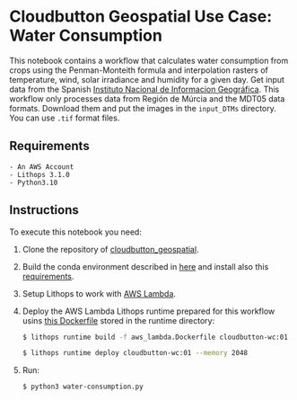 # Cloudbutton Geospatial Use Case: Water Consumption

This notebook contains a workflow that calculates water consumption from crops using the Penman-Monteith formula and interpolation rasters of temperature, wind, solar irradiance and humidity for a given day. Get input data from the Spanish [Instituto Nacional de Informacion Geográfica](https://centrodedescargas.cnig.es/CentroDescargas/index.jsp). This workflow only processes data from Región de Múrcia and the MDT05 data formats. Download them and put the images in the `input_DTMs` directory. You can use `.tif` format files.

## Requirements

    - An AWS Account
    - Lithops 3.1.0
    - Python3.10

## Instructions


To execute this notebook you need:

1. Clone the repository of [cloudbutton_geospatial](https://github.com/cloudbutton/geospatial-usecase/).
2. Build the conda environment described in [here](https://github.com/cloudbutton/geospatial-usecase/blob/main/INSTALL.md) and install also this [requirements](/water-consumption/runtime/requirements.txt).
3. Setup Lithops to work with [AWS Lambda](https://lithops-cloud.github.io/docs/source/compute_config/aws_lambda.html).
4. Deploy the AWS Lambda Lithops runtime prepared for this workflow usins [this Dockerfile](/water-consumption/runtime/aws_lambda.Dockerfile) stored in the runtime directory:
   ```bash
   $ lithops runtime build -f aws_lambda.Dockerfile cloudbutton-wc:01
   ```
   
   ```bash
   $ lithops runtime deploy cloudbutton-wc:01 --memory 2048
   ```
5. Run:
   ```bash
   $ python3 water-consumption.py
   ```
